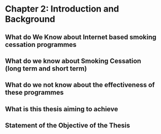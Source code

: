 # Chapter 2: Introduction and Background

## What do We Know about Internet based smoking cessation programmes

## What do we know about Smoking Cessation (long term and short term)

## What do we not know about the effectiveness of these programmes

## What is this thesis aiming to achieve

## Statement of the Objective of the Thesis

